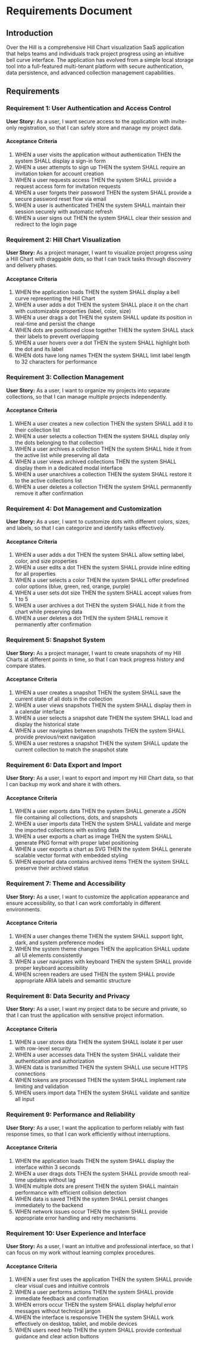 # Requirements Document

## Introduction

Over the Hill is a comprehensive Hill Chart visualization SaaS application that helps teams and individuals track project progress using an intuitive bell curve interface. The application has evolved from a simple local storage tool into a full-featured multi-tenant platform with secure authentication, data persistence, and advanced collection management capabilities.

## Requirements

### Requirement 1: User Authentication and Access Control

**User Story:** As a user, I want secure access to the application with invite-only registration, so that I can safely store and manage my project data.

#### Acceptance Criteria

1. WHEN a user visits the application without authentication THEN the system SHALL display a sign-in form
2. WHEN a user attempts to sign up THEN the system SHALL require an invitation token for account creation
3. WHEN a user requests access THEN the system SHALL provide a request access form for invitation requests
4. WHEN a user forgets their password THEN the system SHALL provide a secure password reset flow via email
5. WHEN a user is authenticated THEN the system SHALL maintain their session securely with automatic refresh
6. WHEN a user signs out THEN the system SHALL clear their session and redirect to the login page

### Requirement 2: Hill Chart Visualization

**User Story:** As a project manager, I want to visualize project progress using a Hill Chart with draggable dots, so that I can track tasks through discovery and delivery phases.

#### Acceptance Criteria

1. WHEN the application loads THEN the system SHALL display a bell curve representing the Hill Chart
2. WHEN a user adds a dot THEN the system SHALL place it on the chart with customizable properties (label, color, size)
3. WHEN a user drags a dot THEN the system SHALL update its position in real-time and persist the change
4. WHEN dots are positioned close together THEN the system SHALL stack their labels to prevent overlapping
5. WHEN a user hovers over a dot THEN the system SHALL highlight both the dot and its label
6. WHEN dots have long names THEN the system SHALL limit label length to 32 characters for performance

### Requirement 3: Collection Management

**User Story:** As a user, I want to organize my projects into separate collections, so that I can manage multiple projects independently.

#### Acceptance Criteria

1. WHEN a user creates a new collection THEN the system SHALL add it to their collection list
2. WHEN a user selects a collection THEN the system SHALL display only the dots belonging to that collection
3. WHEN a user archives a collection THEN the system SHALL hide it from the active list while preserving all data
4. WHEN a user views archived collections THEN the system SHALL display them in a dedicated modal interface
5. WHEN a user unarchives a collection THEN the system SHALL restore it to the active collections list
6. WHEN a user deletes a collection THEN the system SHALL permanently remove it after confirmation

### Requirement 4: Dot Management and Customization

**User Story:** As a user, I want to customize dots with different colors, sizes, and labels, so that I can categorize and identify tasks effectively.

#### Acceptance Criteria

1. WHEN a user adds a dot THEN the system SHALL allow setting label, color, and size properties
2. WHEN a user edits a dot THEN the system SHALL provide inline editing for all properties
3. WHEN a user selects a color THEN the system SHALL offer predefined color options (blue, green, red, orange, purple)
4. WHEN a user sets dot size THEN the system SHALL accept values from 1 to 5
5. WHEN a user archives a dot THEN the system SHALL hide it from the chart while preserving data
6. WHEN a user deletes a dot THEN the system SHALL remove it permanently after confirmation

### Requirement 5: Snapshot System

**User Story:** As a project manager, I want to create snapshots of my Hill Charts at different points in time, so that I can track progress history and compare states.

#### Acceptance Criteria

1. WHEN a user creates a snapshot THEN the system SHALL save the current state of all dots in the collection
2. WHEN a user views snapshots THEN the system SHALL display them in a calendar interface
3. WHEN a user selects a snapshot date THEN the system SHALL load and display the historical state
4. WHEN a user navigates between snapshots THEN the system SHALL provide previous/next navigation
5. WHEN a user restores a snapshot THEN the system SHALL update the current collection to match the snapshot state

### Requirement 6: Data Export and Import

**User Story:** As a user, I want to export and import my Hill Chart data, so that I can backup my work and share it with others.

#### Acceptance Criteria

1. WHEN a user exports data THEN the system SHALL generate a JSON file containing all collections, dots, and snapshots
2. WHEN a user imports data THEN the system SHALL validate and merge the imported collections with existing data
3. WHEN a user exports a chart as image THEN the system SHALL generate PNG format with proper label positioning
4. WHEN a user exports a chart as SVG THEN the system SHALL generate scalable vector format with embedded styling
5. WHEN exported data contains archived items THEN the system SHALL preserve their archived status

### Requirement 7: Theme and Accessibility

**User Story:** As a user, I want to customize the application appearance and ensure accessibility, so that I can work comfortably in different environments.

#### Acceptance Criteria

1. WHEN a user changes theme THEN the system SHALL support light, dark, and system preference modes
2. WHEN the system theme changes THEN the application SHALL update all UI elements consistently
3. WHEN a user navigates with keyboard THEN the system SHALL provide proper keyboard accessibility
4. WHEN screen readers are used THEN the system SHALL provide appropriate ARIA labels and semantic structure

### Requirement 8: Data Security and Privacy

**User Story:** As a user, I want my project data to be secure and private, so that I can trust the application with sensitive project information.

#### Acceptance Criteria

1. WHEN a user stores data THEN the system SHALL isolate it per user with row-level security
2. WHEN a user accesses data THEN the system SHALL validate their authentication and authorization
3. WHEN data is transmitted THEN the system SHALL use secure HTTPS connections
4. WHEN tokens are processed THEN the system SHALL implement rate limiting and validation
5. WHEN users import data THEN the system SHALL validate and sanitize all input

### Requirement 9: Performance and Reliability

**User Story:** As a user, I want the application to perform reliably with fast response times, so that I can work efficiently without interruptions.

#### Acceptance Criteria

1. WHEN the application loads THEN the system SHALL display the interface within 3 seconds
2. WHEN a user drags dots THEN the system SHALL provide smooth real-time updates without lag
3. WHEN multiple dots are present THEN the system SHALL maintain performance with efficient collision detection
4. WHEN data is saved THEN the system SHALL persist changes immediately to the backend
5. WHEN network issues occur THEN the system SHALL provide appropriate error handling and retry mechanisms

### Requirement 10: User Experience and Interface

**User Story:** As a user, I want an intuitive and professional interface, so that I can focus on my work without learning complex procedures.

#### Acceptance Criteria

1. WHEN a user first uses the application THEN the system SHALL provide clear visual cues and intuitive controls
2. WHEN a user performs actions THEN the system SHALL provide immediate feedback and confirmation
3. WHEN errors occur THEN the system SHALL display helpful error messages without technical jargon
4. WHEN the interface is responsive THEN the system SHALL work effectively on desktop, tablet, and mobile devices
5. WHEN users need help THEN the system SHALL provide contextual guidance and clear action buttons